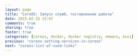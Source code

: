 ```yaml
---
layout: page
title: "CoreOS: Запуск служб, тестирование работы"
date: 2015-02-25 15:47
comments: true
sharing: true
footer: true
categories: [coreos, docker, docker registry, vmware, esxi]
previous: "coreos-setting-services-in-coreos"
next: "coreos-list-of-used-links"
---
```

